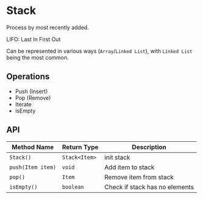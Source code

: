 # Stack
Process by most recently added.

LIFO: Last In First Out

Can be represented in various ways (`Array`/`Linked List`), with `Linked List` being the most common.

## Operations
- Push (Insert)
- Pop (Remove)
- Iterate
- isEmpty

## API
| Method Name       | Return Type   | Description                    |
|-------------------|---------------|--------------------------------|
| `Stack()`         | `Stack<Item>` | init stack                     |
| `push(Item item)` | `void`        | Add item to stack              |
| `pop()`           | `Item`        | Remove item from stack         |
| `isEmpty()`       | `boolean`     | Check if stack has no elements |
